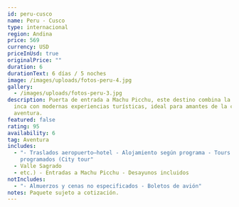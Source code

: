 ```yaml
---
id: peru-cusco
name: Peru - Cusco
type: internacional
region: Andina
price: 569
currency: USD
priceInUsd: true
originalPrice: ""
duration: 6
durationText: 6 días / 5 noches
image: /images/uploads/fotos-peru-4.jpg
gallery:
  - /images/uploads/fotos-peru-3.jpg
description: Puerta de entrada a Machu Picchu, este destino combina la herencia
  inca con modernas experiencias turísticas, ideal para amantes de la cultura y
  aventura.
featured: false
rating: 95
availability: 6
tag: Aventura
includes:
  - "- Traslados aeropuerto–hotel - Alojamiento según programa - Tours
    programados (City tour"
  - Valle Sagrado
  - etc.) - Entradas a Machu Picchu - Desayunos incluidos
notIncludes:
  - "- Almuerzos y cenas no especificados - Boletos de avión"
notes: Paquete sujeto a cotización.
---
```

